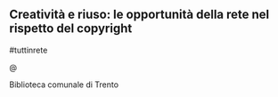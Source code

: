 ## Creatività e riuso: le opportunità della rete nel rispetto del copyright

\#tuttinrete

@

Biblioteca comunale di Trento

